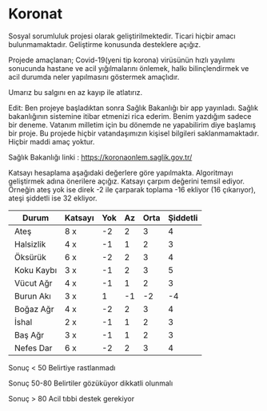 # Koronat


Sosyal sorumluluk projesi olarak geliştirilmektedir. Ticari hiçbir amacı bulunmamaktadır. Geliştirme konusunda desteklere açığız. 

Projede amaçlanan; Covid-19(yeni tip korona) virüsünün hızlı yayılımı sonucunda hastane ve acil yığılmalarını önlemek, halkı bilinçlendirmek ve acil durumda neler yapılmasını göstermek amaçlıdır. 

Umarız bu salgını en az kayıp ile atlatırız. 

Edit:
Ben projeye başladıktan sonra Sağlık Bakanlığı bir app yayınladı. Sağlık bakanlığının sistemine itibar etmenizi rica ederim. Benim yazdığım sadece bir deneme. Vatanım milletim için bu dönemde ne yapabilirim diye başlamış bir proje. Bu projede hiçbir vatandaşımızın kişisel bilgileri saklanmamaktadır. Hiçbir maddi amaç yoktur. 

Sağlık Bakanlığı linki : https://koronaonlem.saglik.gov.tr/

Katsayı hesaplama aşağıdaki değerlere göre yapılmakta. Algoritmayı geliştirmek adına önerilere açığız. 
Katsayı çarpım değerini temsil ediyor. Örneğin ateş yok ise direk -2 ile çarparak toplama -16 ekliyor (16 çıkarıyor), ateşi şiddetli ise 32 ekliyor. 

|  Durum  | Katsayı | Yok  | Az | Orta  | Şiddetli |
| ------------- | ------------- | ------------- | ------------- | ------------- | ------------- |
| Ateş      | 8 x     | -2  | 2   | 3    | 4        |
| Halsizlik | 4 x     | -1  | 1   | 2    | 3        |
| Öksürük   | 6 x     | -2  | 2   | 3    | 4        |
| Koku Kaybı| 3 x     | -1  | 2   | 3    | 5        |
| Vücut Ağr | 4 x     | -1  | 1   | 2    | 3        |
| Burun Akı | 3 x     | 1   | -1  | -2   | -4       |
| Boğaz Ağr | 4 x     | -2  | 2   | 3    | 4        |
| İshal     | 2 x     | -1  | 1   | 2    | 3        |
| Baş Ağr   | 3 x     | -1  | 1   | 2    | 3        |
| Nefes Dar | 6 x     | -2  | 2   | 3    | 4        |

Sonuç < 50  Belirtiye rastlanmadı

Sonuç 50-80 Belirtiler gözüküyor dikkatli olunmalı

Sonuç > 80  Acil tıbbi destek gerekiyor 
